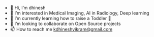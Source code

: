 - 👋 Hi, I’m dhinesh
- 👀 I’m interested in Medical Imaging, AI in Radiology, Deep learning
- 🌱 I’m currently learning how to raise a Toddler 👶
- 💞️ I’m looking to collaborate on Open Source projects
- 📫 How to reach me kdhineshvikram@gmail.com 

<!---
dhinkris/dhinkris is a ✨ special ✨ repository because its `README.md` (this file) appears on your GitHub profile.
You can click the Preview link to take a look at your changes.
--->
